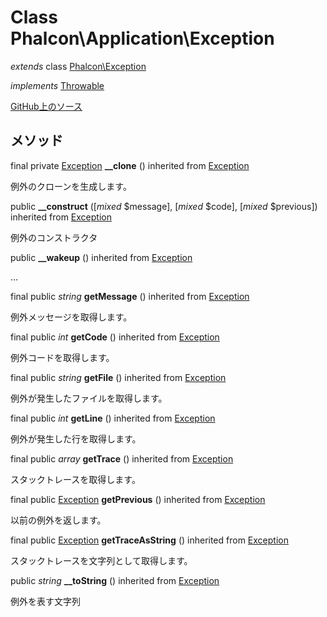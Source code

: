 # Class **Phalcon\\Application\\Exception**

*extends* class [Phalcon\Exception](/en/3.2/api/Phalcon_Exception)

*implements* [Throwable](http://php.net/manual/en/class.throwable.php)

<a href="https://github.com/phalcon/cphalcon/blob/master/phalcon/application/exception.zep" class="btn btn-default btn-sm">GitHub上のソース</a>

## メソッド

final private [Exception](http://php.net/manual/en/class.exception.php) **__clone** () inherited from [Exception](http://php.net/manual/en/class.exception.php)

例外のクローンを生成します。

public **__construct** ([*mixed* $message], [*mixed* $code], [*mixed* $previous]) inherited from [Exception](http://php.net/manual/en/class.exception.php)

例外のコンストラクタ

public **__wakeup** () inherited from [Exception](http://php.net/manual/en/class.exception.php)

...

final public *string* **getMessage** () inherited from [Exception](http://php.net/manual/en/class.exception.php)

例外メッセージを取得します。

final public *int* **getCode** () inherited from [Exception](http://php.net/manual/en/class.exception.php)

例外コードを取得します。

final public *string* **getFile** () inherited from [Exception](http://php.net/manual/en/class.exception.php)

例外が発生したファイルを取得します。

final public *int* **getLine** () inherited from [Exception](http://php.net/manual/en/class.exception.php)

例外が発生した行を取得します。

final public *array* **getTrace** () inherited from [Exception](http://php.net/manual/en/class.exception.php)

スタックトレースを取得します。

final public [Exception](http://php.net/manual/en/class.exception.php) **getPrevious** () inherited from [Exception](http://php.net/manual/en/class.exception.php)

以前の例外を返します。

final public [Exception](http://php.net/manual/en/class.exception.php) **getTraceAsString** () inherited from [Exception](http://php.net/manual/en/class.exception.php)

スタックトレースを文字列として取得します。

public *string* **__toString** () inherited from [Exception](http://php.net/manual/en/class.exception.php)

例外を表す文字列